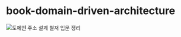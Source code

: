 # book-domain-driven-architecture
 
![도메인 주소 설계 철저 입문 정리](http://bimage.interpark.com/goods_image/4/1/3/9/339744139g.jpg)
